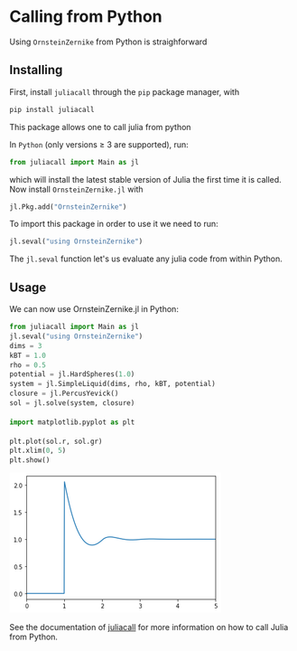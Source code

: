 # Calling from Python

Using `OrnsteinZernike` from Python is straighforward

## Installing

First, install `juliacall` through the `pip` package manager, with

```bash
pip install juliacall
```
This package allows one to call julia from python 

In `Python` (only versions $\geq$ 3 are supported), run:

```python
from juliacall import Main as jl
```

which will install the latest stable version of Julia the first time it is called. Now install `OrnsteinZernike.jl` with 

```python
jl.Pkg.add("OrnsteinZernike")
```
To import this package in order to use it we need to run:

```python
jl.seval("using OrnsteinZernike")
```
The `jl.seval` function let's us evaluate any julia code from within Python.

## Usage

We can now use OrnsteinZernike.jl in Python:

```python
from juliacall import Main as jl
jl.seval("using OrnsteinZernike")
dims = 3
kBT = 1.0
rho = 0.5
potential = jl.HardSpheres(1.0)
system = jl.SimpleLiquid(dims, rho, kBT, potential)
closure = jl.PercusYevick()
sol = jl.solve(system, closure)

import matplotlib.pyplot as plt

plt.plot(sol.r, sol.gr)
plt.xlim(0, 5)
plt.show()
```

![image](Figs/pythonfig.png)

See the documentation of [juliacall](https://pypi.org/project/juliacall/) for more information on how to call Julia from Python.
